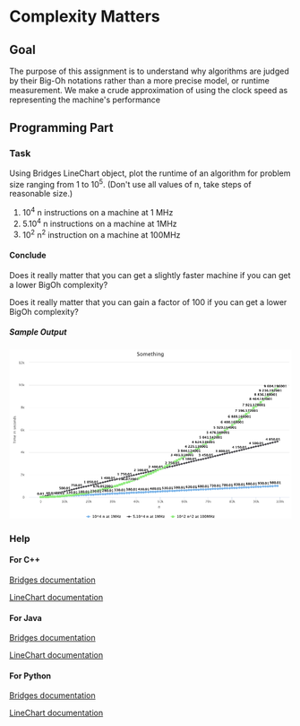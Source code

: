 Complexity Matters
==================

Goal
----

The purpose of this assignment is to understand why algorithms are
judged by their Big-Oh notations rather than a more precise model, or
runtime measurement. We make a crude approximation of using the clock speed
as representing the machine's performance

Programming Part
----------------

### Task

Using Bridges LineChart object, plot the runtime of an algorithm for
problem size ranging from 1 to 10<sup>5</sup>. (Don't use all values
of n, take steps of reasonable size.)

1. 10<sup>4</sup> n instructions on a machine at 1 MHz
2. 5.10<sup>4</sup> n instructions on a machine at 1MHz
3. 10<sup>2</sup> n<sup>2</sup> instruction on a machine at 100MHz

#### Conclude

Does it really matter that you can get a slightly faster machine if you can get a lower BigOh complexity?

Does it really matter that you can gain a factor of 100 if you can get a lower BigOh complexity?

##### Sample Output

![Sample Output](./output.png)

### Help

#### For C++
[Bridges documentation](http://bridgesuncc.github.io/doc/cxx-api/current/html/classbridges_1_1_bridges.html)

[LineChart documentation](http://bridgesuncc.github.io/doc/cxx-api/current/html/classbridges_1_1datastructure_1_1_line_chart.html)

#### For Java
[Bridges documentation](http://bridgesuncc.github.io/doc/java-api/current/html/classbridges_1_1connect_1_1_bridges.html)

[LineChart documentation](http://bridgesuncc.github.io/doc/java-api/current/html/classbridges_1_1base_1_1_line_chart.html)

#### For Python
[Bridges documentation](http://bridgesuncc.github.io/doc/python-api/current/html/namespacebridges_1_1bst__element.html)

[LineChart documentation](http://bridgesuncc.github.io/doc/python-api/current/html/classbridges_1_1line__chart_1_1_line_chart.html)
